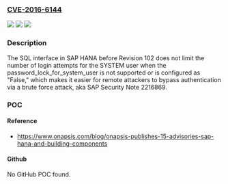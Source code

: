 ### [CVE-2016-6144](https://cve.mitre.org/cgi-bin/cvename.cgi?name=CVE-2016-6144)
![](https://img.shields.io/static/v1?label=Product&message=n%2Fa&color=blue)
![](https://img.shields.io/static/v1?label=Version&message=n%2Fa&color=blue)
![](https://img.shields.io/static/v1?label=Vulnerability&message=n%2Fa&color=brighgreen)

### Description

The SQL interface in SAP HANA before Revision 102 does not limit the number of login attempts for the SYSTEM user when the password_lock_for_system_user is not supported or is configured as "False," which makes it easier for remote attackers to bypass authentication via a brute force attack, aka SAP Security Note 2216869.

### POC

#### Reference
- https://www.onapsis.com/blog/onapsis-publishes-15-advisories-sap-hana-and-building-components

#### Github
No GitHub POC found.

